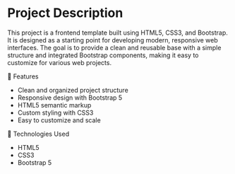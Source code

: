# Project Description

This project is a frontend template built using HTML5, CSS3, and Bootstrap. It is designed as a starting point for developing modern, responsive web interfaces.
The goal is to provide a clean and reusable base with a simple structure and integrated Bootstrap components, making it easy to customize for various web projects.

🚀 Features

- Clean and organized project structure
- Responsive design with Bootstrap 5
- HTML5 semantic markup
- Custom styling with CSS3
- Easy to customize and scale

📁 Technologies Used

- HTML5
- CSS3
- Bootstrap 5
